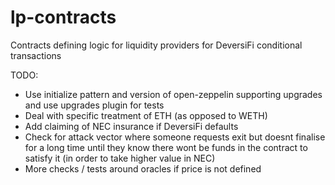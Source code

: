 # lp-contracts
Contracts defining logic for liquidity providers for DeversiFi conditional transactions


TODO:

- Use initialize pattern and version of open-zeppelin supporting upgrades and use upgrades plugin for tests
- Deal with specific treatment of ETH (as opposed to WETH)
- Add claiming of NEC insurance if DeversiFi defaults
- Check for attack vector where someone requests exit but doesnt finalise for a long time until they know there wont be funds in the contract to satisfy it (in order to take higher value in NEC)
- More checks / tests around oracles if price is not defined
